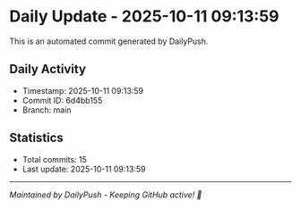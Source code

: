 # Daily Update - 2025-10-11 09:13:59

This is an automated commit generated by DailyPush.

## Daily Activity
- Timestamp: 2025-10-11 09:13:59
- Commit ID: 6d4bb155
- Branch: main

## Statistics
- Total commits: 15
- Last update: 2025-10-11 09:13:59

---
*Maintained by DailyPush - Keeping GitHub active! 🚀*
